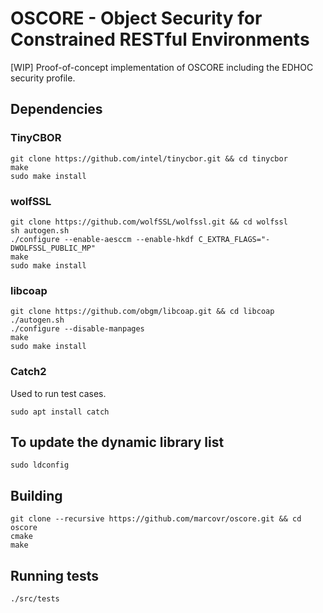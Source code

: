 # OSCORE - Object Security for Constrained RESTful Environments
[WIP] Proof-of-concept implementation of OSCORE including the EDHOC security profile.

## Dependencies
### TinyCBOR
```
git clone https://github.com/intel/tinycbor.git && cd tinycbor
make
sudo make install
```

### wolfSSL
```
git clone https://github.com/wolfSSL/wolfssl.git && cd wolfssl
sh autogen.sh
./configure --enable-aesccm --enable-hkdf C_EXTRA_FLAGS="-DWOLFSSL_PUBLIC_MP"
make
sudo make install
```

### libcoap
```
git clone https://github.com/obgm/libcoap.git && cd libcoap
./autogen.sh
./configure --disable-manpages
make
sudo make install
```

### Catch2
Used to run test cases.
```
sudo apt install catch
```

## To update the dynamic library list
```
sudo ldconfig
```

## Building
```
git clone --recursive https://github.com/marcovr/oscore.git && cd oscore
cmake
make
```

## Running tests
```
./src/tests
```